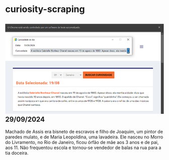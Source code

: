 # curiosity-scraping
![Budget](./execucao.png)
29/09/2024
-
Machado de Assis era bisneto de escravos e filho de Joaquim, um pintor de paredes mulato, e de Maria Leopoldina, uma lavadeira. Ele nasceu no Morro do Livramento, no Rio de Janeiro, ficou órfão de mãe aos 3 anos e de pai, aos 11. Não frequentou escola e tornou-se vendedor de balas na rua para a tia doceira.

